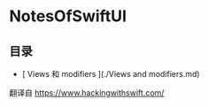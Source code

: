 # NotesOfSwiftUI

## 目录

- [ Views 和 modifiers ](./Views and modifiers.md)

翻译自  https://www.hackingwithswift.com/